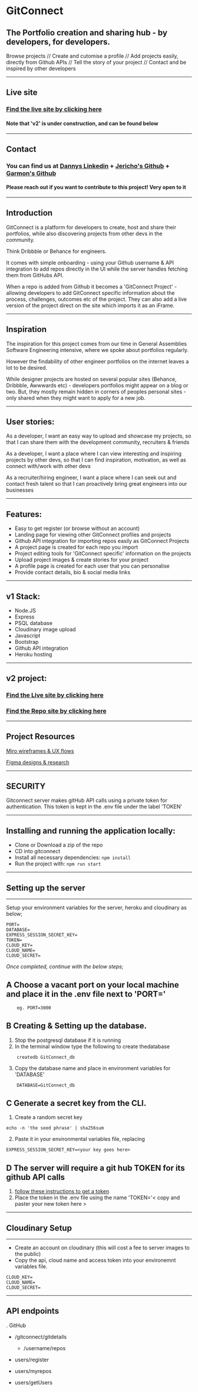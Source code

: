# GitConnect

## The Portfolio creation and sharing hub - by developers, for developers.

Browse projects // Create and cutomise a profile // Add projects easily, directly from Github APIs // Tell the story of your project // Contact and be inspired by other developers

---

## Live site

### [Find the live site by clicking here](https://git--connect.herokuapp.com/)

#### Note that 'v2' is under construction, and can be found below
---
## Contact

### You can find us at [Dannys Linkedin](https://www.linkedin.com/in/danieltmcgee/) + [Jericho's Github](https://github.com/Cjunk) + [Garmon's Github](https://github.com/misakigrim)
#### Please reach out if you want to contribute to this project! Very open to it
--- 
## Introduction

GitConnect is a platform for developers to create, host and share their portfolios, while also discovering projects from other devs in the community. 

Think Dribbble or Behance for engineers. 


It comes with simple onboarding - using your Github username & API integration to add repos directly in the UI while the server handles fetching them from GitHubs API.

When a repo is added from Github it becomes a 'GitConnect Project' - allowing developers to add GitConnect specific information about the process, challenges, outcomes etc of the project. They can also add a live version of the project direct on the site which imports it as an iFrame.

--- 
## Inspiration
The inspiration for this project comes from our time in General Assemblies Software Engineering intensive, where we spoke about portfolios regularly. 

However the findability of other engineer portfolios on the internet leaves a lot to be desired.

While designer projects are hosted on several popular sites (Behance, Dribbble, Awwwards etc) - developers portfolios might appear on a blog or two. But, they mostly remain hidden in corners of peoples personal sites - only shared when they might want to apply for a new job.

--- 

## User stories:

As a developer, I want an easy way to upload and showcase my projects, so that I can share them with the development community, recruiters & friends

As a developer, I want a place where I can view interesting and inspiring projects by other devs, so that I can find inspiration, motivation, as well as connect with/work with other devs

As a recruiter/hiring engineer, I want a place where I can seek out and contact fresh talent so that I can proactively bring great engineers into our businesses

---

## Features:

-   Easy to get register (or browse without an account)
-   Landing page for viewing other GitConnect profiles and projects
-   Github API integration for importing repos easily as GitConnect Projects
-   A project page is created for each repo you import
-   Project editing tools for 'GitConnect specific' information on the projects
-   Upload project images & create stories for your project
-   A profile page is created for each user that you can personalise
-   Provide contact details, bio & social media links

---

## v1 Stack:

- Node.JS
- Express
- PSQL database
- Cloudinary image upload
- Javascript
- Bootstrap
- Github API integration
- Heroku hosting

---

## v2 project:
### [Find the Live site by clicking here](https://git-connect-v2.vercel.app/)
### [Find the Repo site by clicking here](https://github.com/Dannydoesdev/GitConnect-v2)

---

## Project Resources

[Miro wireframes & UX flows](https://miro.com/app/board/uXjVOtuEbWo=/?moveToWidget=3458764527755801662&cot=14)

[Figma designs & research](https://www.figma.com/file/K4HYl8z5A7Ajd0Elbadnva/GitConnect?node-id=0%3A1)

---
## **SECURITY**

Gitconnect server makes gitHub API calls using a private token for authentication. This token is kept in the .env file under the label 'TOKEN'


---

## Installing and running the application locally:
- Clone or Download a zip of the repo
- CD into gitconnect
- Install all necessary dependencies: ```npm install ```
- Run the project with: ```npm run start```

---
## **Setting up the server**
---
Setup your environment variables for the server, heroku and cloudinary as below;
```
PORT=
DATABASE=
EXPRESS_SESSION_SECRET_KEY=
TOKEN=
CLOUD_KEY=
CLOUD_NAME=
CLOUD_SECRET=
```

_Once completed, continue with the below steps;_

## A **Choose a vacant port on your local machine and place it in the .env file next to 'PORT='**
```
    eg. PORT=3000
```

## B **Creating & Setting up the database.**

1.  Stop the postgresql database if it is running
2.  In the terminal window type the following to create thedatabase

```
    createdb GitConnect_db
```

3.  Copy the database name and place in environment variables for 'DATABASE' 

```
    DATABASE=GitConnect_db
```

## C **Generate a secret key from the CLI.**

1.  Create a random secret key

```
echo -n 'the seed phrase' | sha256sum
```

2.  Paste it in your environmental variables file, replacing

```
EXPRESS_SESSION_SECRET_KEY=<your key goes here>
```

## D **The server will require a git hub TOKEN for its github API calls**

1. [follow these instructions to get a token](https://docs.github.com/en/enterprise-server@3.4/authentication/keeping-your-account-and-data-secure/creating-a-personal-access-token#creating-a-token)
2. Place the token in the .env file using the name 'TOKEN='< copy and paster your new token here >

---
## **Cloudinary Setup**
---
- Create an account on cloudinary (this will cost a fee to server images to the public)
- Copy the api, cloud name and access token into your environemnt variables file.

```
CLOUD_KEY=
CLOUD_NAME=
CLOUD_SECRET=
```

---
## API endpoints    
.  GitHub 
- /gitconnect/gitdetails
    - /username/repos

- users/register
- users/myrepos
- users/getUsers





